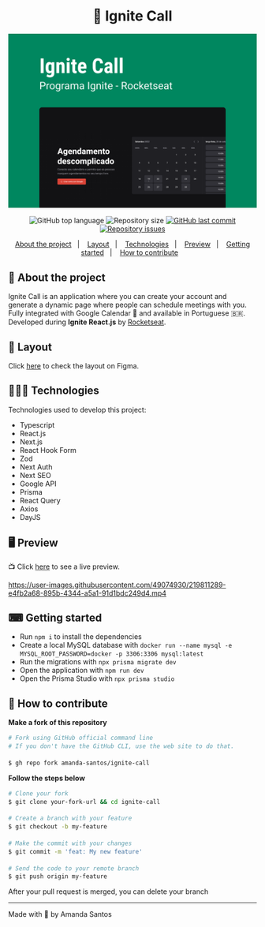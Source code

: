 <h1 align="center">
  📅 Ignite Call
</h1>
<img src="assets/cover.png" alt="" />

<p align="center">
  <img alt="GitHub top language" src="https://img.shields.io/github/languages/top/amanda-santos/ignite-call">

  <img alt="Repository size" src="https://img.shields.io/github/repo-size/amanda-santos/ignite-call">

  <a href="https://github.com/amanda-santos/ignite-call/commits/master">
    <img alt="GitHub last commit" src="https://img.shields.io/github/last-commit/amanda-santos/ignite-call">
  </a>

  <a href="https://github.com/amanda-santos/ignite-call/issues">
    <img alt="Repository issues" src="https://img.shields.io/github/issues/amanda-santos/ignite-call">
  </a>
</p>

<p align="center">
  <a href="#-about-the-project">About the project</a>&nbsp;&nbsp;&nbsp;|&nbsp;&nbsp;&nbsp;
  <a href="#-layout">Layout</a>&nbsp;&nbsp;&nbsp;|&nbsp;&nbsp;&nbsp;
  <a href="#-technologies">Technologies</a>&nbsp;&nbsp;&nbsp;|&nbsp;&nbsp;&nbsp;
  <a href="#-preview">Preview</a>&nbsp;&nbsp;&nbsp;|&nbsp;&nbsp;&nbsp;
  <a href="#-getting-started">Getting started</a>&nbsp;&nbsp;&nbsp;|&nbsp;&nbsp;&nbsp;
  <a href="#-how-to-contribute">How to contribute</a>&nbsp;&nbsp;&nbsp;
</p>

## 📝 About the project

<p>Ignite Call is an application where you can create your account and generate a dynamic page where people can schedule meetings with you. Fully integrated with Google Calendar 📅 and available in Portuguese 🇧🇷.
Developed during <b>Ignite React.js</b> by <a href="https://rocketseat.com.br/">Rocketseat</a>.</p>
</p>

## 🎨 Layout

<p>
  Click <a href="https://www.figma.com/file/KA6SXd3MxV8Z2lid5ha2CH/Ignite-Call-(Copy)?node-id=0%3A1&t=WanzRngfe1Bbcnmd-1">here</a> to check the layout on Figma.
</p>

## 👩🏻‍💻 Technologies

Technologies used to develop this project:
- Typescript
- React.js
- Next.js
- React Hook Form
- Zod
- Next Auth
- Next SEO
- Google API
- Prisma
- React Query
- Axios
- DayJS

## 🖥 Preview

📺 Click <a href="https://ignite-call-amanda-santos.vercel.app/">here</a> to see a live preview.

https://user-images.githubusercontent.com/49074930/219811289-e4fb2a68-895b-4344-a5a1-91d1bdc249d4.mp4

## ⌨ Getting started

- Run `npm i` to install the dependencies
- Create a local MySQL database with `docker run --name mysql -e MYSQL_ROOT_PASSWORD=docker -p 3306:3306 mysql:latest`
- Run the migrations with `npx prisma migrate dev`
- Open the application with `npm run dev`
- Open the Prisma Studio with `npx prisma studio`

## 🤔 How to contribute

**Make a fork of this repository**

```bash
# Fork using GitHub official command line
# If you don't have the GitHub CLI, use the web site to do that.

$ gh repo fork amanda-santos/ignite-call
```

**Follow the steps below**

```bash
# Clone your fork
$ git clone your-fork-url && cd ignite-call

# Create a branch with your feature
$ git checkout -b my-feature

# Make the commit with your changes
$ git commit -m 'feat: My new feature'

# Send the code to your remote branch
$ git push origin my-feature
```

After your pull request is merged, you can delete your branch

---

Made with 💚 by Amanda Santos
